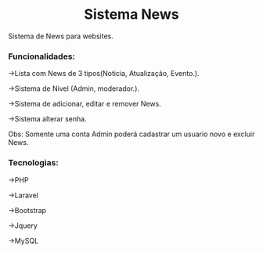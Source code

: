 

<h1 align="center">Sistema News</h1>

<p>Sistema de News para websites.</p>

<h3>Funcionalidades:</h3>

<p>->Lista com News de 3 tipos(Noticia, Atualização, Evento.).</p>

<p>->Sistema de Nivel (Admin, moderador.).</p>

<p>->Sistema de adicionar, editar e remover News.</p>

<p>->Sistema alterar senha.</p>

<p>Obs: Somente uma conta Admin poderá cadastrar um usuario novo e excluir News.</p>

<h3>Tecnologias:</h3>

<p>->PHP</p>

<p>->Laravel</p>

<p>->Bootstrap

<p>->Jquery</p>

<p>->MySQL</p>
